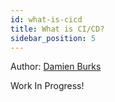 ```yaml
---
id: what-is-cicd
title: What is CI/CD?
sidebar_position: 5
---
```


Author: [Damien Burks]

Work In Progress!

<!-- Links -->
[Damien Burks]: https://www.linkedin.com/in/damienjburks/
